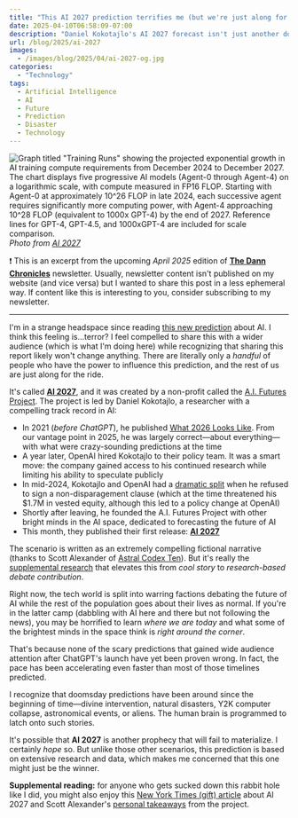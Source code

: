 ```yaml
---
title: "This AI 2027 prediction terrifies me (but we're just along for the ride)"
date: 2025-04-10T06:58:09-07:00
description: "Daniel Kokotajlo's AI 2027 forecast isn't just another doomsday prediction—it's backed by solid research that's genuinely frightening. I had to share it, even though there's nothing we everyday readers can do to change what's coming."
url: /blog/2025/ai-2027
images:
  - /images/blog/2025/04/ai-2027-og.jpg
categories:
  - "Technology"
tags:
  - Artificial Intelligence
  - AI
  - Future
  - Prediction
  - Disaster
  - Technology
---
```

![Graph titled "Training Runs" showing the projected exponential growth in AI training compute requirements from December 2024 to December 2027. The chart displays five progressive AI models (Agent-0 through Agent-4) on a logarithmic scale, with compute measured in FP16 FLOP. Starting with Agent-0 at approximately 10^26 FLOP in late 2024, each successive agent requires significantly more computing power, with Agent-4 approaching 10^28 FLOP (equivalent to 1000x GPT-4) by the end of 2027. Reference lines for GPT-4, GPT-4.5, and 1000xGPT-4 are included for scale comparison.](/images/blog/2025/04/ai-2027-compute-forecast-training-runs-chart.png)
_Photo from [AI 2027](https://ai-2027.com/research/compute-forecast)_

❗ This is an excerpt from the upcoming _April 2025_ edition of **[The Dann Chronicles](https://thedannchronicles.com)** newsletter. Usually, newsletter content isn't published on my website (and vice versa) but I wanted to share this post in a less ephemeral way. If content like this is interesting to you, consider subscribing to my newsletter.

---

I'm in a strange headspace since reading [this new prediction](https://ai-2027.com) about AI. I think this feeling is...terror? I feel compelled to share this with a wider audience (which is what I'm doing here) while recognizing that sharing this report likely won't change anything. There are literally only a *handful* of people who have the power to influence this prediction, and the rest of us are just along for the ride.

It's called **[AI 2027](https://ai-2027.com)**, and it was created by a non-profit called the [A.I. Futures Project](https://ai-futures.org). The project is led by Daniel Kokotajlo, a researcher with a compelling track record in AI:

- In 2021 (*before ChatGPT*), he published [What 2026 Looks Like](https://www.alignmentforum.org/posts/6Xgy6CAf2jqHhynHL/what-2026-looks-like). From our vantage point in 2025, he was largely correct—about everything—with what were crazy-sounding predictions at the time
- A year later, OpenAI hired Kokotajlo to their policy team. It was a smart move: the company gained access to his continued research while limiting his ability to speculate publicly
- In mid-2024, Kokotajlo and OpenAI had a [dramatic split](https://archive.is/iYHJb) when he refused to sign a non-disparagement clause (which at the time threatened his $1.7M in vested equity, although this led to a policy change at OpenAI)
- Shortly after leaving, he founded the A.I. Futures Project with other bright minds in the AI space, dedicated to forecasting the future of AI
- This month, they published their first release: **[AI 2027](https://ai-2027.com)**

The scenario is written as an extremely compelling fictional narrative (thanks to Scott Alexander of [Astral Codex Ten](https://www.astralcodexten.com)). But it's really the [supplemental research](https://ai-2027.com/research) that elevates this from *cool story* to *research-based debate contribution*.

Right now, the tech world is split into warring factions debating the future of AI while the rest of the population goes about their lives as normal. If you're in the latter camp (dabbling with AI here and there but not following the news), you may be horrified to learn *where we are today* and what some of the brightest minds in the space think is *right around the corner*.

That's because none of the scary predictions that gained wide audience attention after ChatGPT's launch have yet been proven wrong. In fact, the pace has been accelerating even faster than most of those timelines predicted.

I recognize that doomsday predictions have been around since the beginning of time—divine intervention, natural disasters, Y2K computer collapse, astronomical events, or aliens. The human brain is programmed to latch onto such stories.

It's possible that **AI 2027** is another prophecy that will fail to materialize. I certainly *hope* so. But unlike those other scenarios, this prediction is based on extensive research and data, which makes me concerned that this one might just be the winner.

**Supplemental reading:** for anyone who gets sucked down this rabbit hole like I did, you might also enjoy this [New York Times (gift) article](https://www.nytimes.com/2025/04/03/technology/ai-futures-project-ai-2027.html?unlocked_article_code=1.-U4.Sb7t.6XUsPWva56OV&smid=url-share) about AI 2027 and Scott Alexander's [personal takeaways](https://www.astralcodexten.com/p/my-takeaways-from-ai-2027) from the project.
